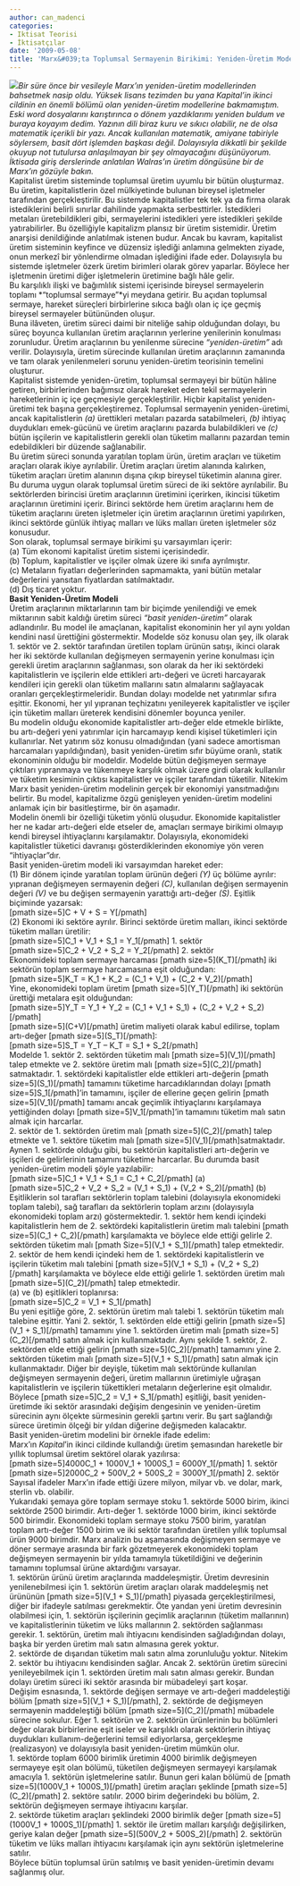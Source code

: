 ```yaml
---
author: can_madenci
categories:
- Iktisat Teorisi
- İktisatçılar
date: '2009-05-08'
title: 'Marx&#039;ta Toplumsal Sermayenin Birikimi: Yeniden-Üretim Modelleri (I)'
---
```


[![](http://www.marxists.org/archive/marx/photo/lifeandwork/sketches/105.jpg)](http://www.marxists.org/archive/marx/photo/lifeandwork/sketches/105.jpg)*Bir süre önce bir vesileyle Marx’ın yeniden-üretim modellerinden bahsetmek nasip oldu. Yüksek lisans tezimden bu yana Kapital’in ikinci cildinin en önemli bölümü olan yeniden-üretim modellerine bakmamıştım. Eski word dosyalarını karıştırınca o dönem yazdıklarımı yeniden buldum ve buraya koyayım dedim. Yazının dili biraz kuru ve sıkıcı olabilir, ne de olsa matematik içerikli bir yazı. Ancak kullanılan matematik, amiyane tabiriyle söylersem, basit dört işlemden başkası değil. Dolayısıyla dikkatli bir şekilde okuyup not tutulursa anlaşılmayan bir şey olmayacağını düşünüyorum. İktisada giriş derslerinde anlatılan Walras’ın üretim döngüsüne bir de Marx’ın gözüyle bakın.*   
Kapitalist üretim sisteminde toplumsal üretim uyumlu bir bütün oluşturmaz. Bu üretim, kapitalistlerin özel mülkiyetinde bulunan bireysel işletmeler tarafından gerçekleştirilir. Bu sistemde kapitalistler tek tek ya da firma olarak istediklerini belirli sınırlar dahilinde yapmakta serbesttirler. İstedikleri metaları üretebildikleri gibi, sermayelerini istedikleri yere istedikleri şekilde yatırabilirler. Bu özelliğiyle kapitalizm plansız bir üretim sistemidir. Üretim anarşisi denildiğinde anlatılmak istenen budur. Ancak bu kavram, kapitalist üretim sisteminin keyfince ve düzensiz işlediği anlamına gelmekten ziyade, onun merkezî bir yönlendirme olmadan işlediğini ifade eder. Dolayısıyla bu sistemde işletmeler özerk üretim birimleri olarak görev yaparlar. Böylece her işletmenin üretimi diğer işletmelerin üretimine bağlı hâle gelir.  
Bu karşılıklı ilişki ve bağımlılık sistemi içerisinde bireysel sermayelerin toplamı *“toplumsal sermaye”*yi meydana getirir. Bu açıdan toplumsal sermaye, hareket süreçleri birbirlerine sıkıca bağlı olan iç içe geçmiş bireysel sermayeler bütününden oluşur.  
Buna ilâveten, üretim süreci daimi bir niteliğe sahip olduğundan dolayı, bu süreç boyunca kullanılan üretim araçlarının yerlerine yenilerinin konulması zorunludur. Üretim araçlarının bu yenilenme sürecine *“yeniden-üretim”* adı verilir. Dolayısıyla, üretim sürecinde kullanılan üretim araçlarının zamanında ve tam olarak yenilenmeleri sorunu yeniden-üretim teorisinin temelini oluşturur.  
Kapitalist sistemde yeniden-üretim, toplumsal sermayeyi bir bütün hâline getiren, birbirlerinden bağımsız olarak hareket eden tekil sermayelerin hareketlerinin iç içe geçmesiyle gerçekleştirilir. Hiçbir kapitalist yeniden-üretimi tek başına gerçekleştiremez. Toplumsal sermayenin yeniden-üretimi, ancak kapitalistlerin *(a)* ürettikleri metaları pazarda satabilmeleri, *(b)* ihtiyaç duydukları emek-gücünü ve üretim araçlarını pazarda bulabildikleri ve *(c)* bütün işçilerin ve kapitalistlerin gerekli olan tüketim mallarını pazardan temin edebildikleri bir düzende sağlanabilir.  
Bu üretim süreci sonunda yaratılan toplam ürün, üretim araçları ve tüketim araçları olarak ikiye ayrılabilir. Üretim araçları üretim alanında kalırken, tüketim araçları üretim alanının dışına çıkıp bireysel tüketimin alanına girer. Bu duruma uygun olarak toplumsal üretim süreci de iki sektöre ayrılabilir. Bu sektörlerden birincisi üretim araçlarının üretimini içerirken, ikincisi tüketim araçlarının üretimini içerir. Birinci sektörde hem üretim araçlarını hem de tüketim araçlarını üreten işletmeler için üretim araçlarının üretimi yapılırken, ikinci sektörde günlük ihtiyaç malları ve lüks malları üreten işletmeler söz konusudur.  
Son olarak, toplumsal sermaye birikimi şu varsayımları içerir:  
(a) Tüm ekonomi kapitalist üretim sistemi içerisindedir.  
(b) Toplum, kapitalistler ve işçiler olmak üzere iki sınıfa ayrılmıştır.  
(c) Metaların fiyatları değerlerinden sapmamakta, yani bütün metalar değerlerini yansıtan fiyatlardan satılmaktadır.  
(d) Dış ticaret yoktur.  
**Basit Yeniden-Üretim Modeli**  
Üretim araçlarının miktarlarının tam bir biçimde yenilendiği ve emek miktarının sabit kaldığı üretim süreci *“basit yeniden-üretim”* olarak adlandırılır. Bu model ile amaçlanan, kapitalist ekonominin her yıl aynı yoldan kendini nasıl ürettiğini göstermektir. Modelde söz konusu olan şey, ilk olarak 1. sektör ve 2. sektör tarafından üretilen toplam ürünün satışı, ikinci olarak her iki sektörde kullanılan değişmeyen sermayenin yerine konulması için gerekli üretim araçlarının sağlanması, son olarak da her iki sektördeki kapitalistlerin ve işçilerin elde ettikleri artı-değeri ve ücreti harcayarak kendileri için gerekli olan tüketim mallarını satın almalarını sağlayacak oranları gerçekleştirmeleridir. Bundan dolayı modelde net yatırımlar sıfıra eşittir. Ekonomi, her yıl yıpranan teçhizatını yenileyerek kapitalistler ve işçiler için tüketim malları üreterek kendisini dönemler boyunca yeniler.  
Bu modelin olduğu ekonomide kapitalistler artı-değer elde etmekle birlikte, bu artı-değeri yeni yatırımlar için harcamayıp kendi kişisel tüketimleri için kullanırlar. Net yatırım söz konusu olmadığından (yani sadece amortisman harcamaları yapıldığından), basit yeniden-üretim sıfır büyüme oranlı, statik ekonominin olduğu bir modeldir. Modelde bütün değişmeyen sermaye çıktıları yıpranmaya ve tükenmeye karşılık olmak üzere girdi olarak kullanılır ve tüketim kesiminin çıktısı kapitalistler ve işçiler tarafından tüketilir. Nitekim Marx basit yeniden-üretim modelinin gerçek bir ekonomiyi yansıtmadığını belirtir. Bu model, kapitalizme özgü genişleyen yeniden-üretim modelini anlamak için bir basitleştirme, bir ön aşamadır.  
Modelin önemli bir özelliği tüketim yönlü oluşudur. Ekonomide kapitalistler her ne kadar artı-değeri elde etseler de, amaçları sermaye birikimi olmayıp kendi bireysel ihtiyaçlarını karşılamaktır. Dolayısıyla, ekonomideki kapitalistler tüketici davranışı gösterdiklerinden ekonomiye yön veren “ihtiyaçlar”dır.  
Basit yeniden-üretim modeli iki varsayımdan hareket eder:  
(1) Bir dönem içinde yaratılan toplam ürünün değeri *(Y)* üç bölüme ayrılır: yıpranan değişmeyen sermayenin değeri *(C)*, kullanılan değişen sermayenin değeri *(V)* ve bu değişen sermayenin yarattığı artı-değer *(S)*. Eşitlik biçiminde yazarsak:  
\[pmath size=5\]C + V + S = Y\[/pmath\]  
(2) Ekonomi iki sektöre ayrılır. Birinci sektörde üretim malları, ikinci sektörde tüketim malları üretilir:  
\[pmath size=5\]C\_1 + V\_1 + S\_1 = Y\_1\[/pmath\] 1. sektör  
\[pmath size=5\]C\_2 + V\_2 + S\_2 = Y\_2\[/pmath\] 2. sektör  
Ekonomideki toplam sermaye harcaması \[pmath size=5\](K\_T)\[/pmath\] iki sektörün toplam sermaye harcamasına eşit olduğundan:  
\[pmath size=5\]K\_T = K\_1 + K\_2 = (C\_1 + V\_1) + (C\_2 + V\_2)\[/pmath\]  
Yine, ekonomideki toplam üretim \[pmath size=5\](Y\_T)\[/pmath\] iki sektörün ürettiği metalara eşit olduğundan:  
\[pmath size=5\]Y\_T = Y\_1 + Y\_2 = (C\_1 + V\_1 + S\_1) + (C\_2 + V\_2 + S\_2)\[/pmath\]  
\[pmath size=5\](C+V)\[/pmath\] üretim maliyeti olarak kabul edilirse, toplam artı-değer \[pmath size=5\](S\_T)\[/pmath\]:  
\[pmath size=5\]S\_T = Y\_T – K\_T = S\_1 + S\_2\[/pmath\]  
Modelde 1. sektör 2. sektörden tüketim malı \[pmath size=5\](V\_1)\[/pmath\] talep etmekte ve 2. sektöre üretim malı \[pmath size=5\](C\_2)\[/pmath\] satmaktadır. 1. sektördeki kapitalistler elde ettikleri artı-değerin \[pmath size=5\](S\_1)\[/pmath\] tamamını tüketime harcadıklarından dolayı \[pmath size=5\]S\_1\[/pmath\]’in tamamını, işçiler de ellerine geçen gelirin \[pmath size=5\](V\_1)\[/pmath\] tamamı ancak geçimlik ihtiyaçlarını karşılamaya yettiğinden dolayı \[pmath size=5\]V\_1\[/pmath\]’in tamamını tüketim malı satın almak için harcarlar.  
2\. sektör de 1. sektörden üretim malı \[pmath size=5\](C\_2)\[/pmath\] talep etmekte ve 1. sektöre tüketim malı \[pmath size=5\](V\_1)\[/pmath\]satmaktadır. Aynen 1. sektörde olduğu gibi, bu sektörün kapitalistleri artı-değerin ve işçileri de gelirlerinin tamamını tüketime harcarlar. Bu durumda basit yeniden-üretim modeli şöyle yazılabilir:  
\[pmath size=5\]C\_1 + V\_1 + S\_1 = C\_1 + C\_2\[/pmath\] (a)  
\[pmath size=5\]C\_2 + V\_2 + S\_2 = (V\_1 + S\_1) + (V\_2 + S\_2)\[/pmath\] (b)  
Eşitliklerin sol tarafları sektörlerin toplam talebini (dolayısıyla ekonomideki toplam talebi), sağ tarafları da sektörlerin toplam arzını (dolayısıyla ekonomideki toplam arzı) göstermektedir. 1. sektör hem kendi içindeki kapitalistlerin hem de 2. sektördeki kapitalistlerin üretim malı talebini \[pmath size=5\](C\_1 + C\_2)\[/pmath\] karşılamakta ve böylece elde ettiği gelirle 2. sektörden tüketim malı \[pmath Size=5\](V\_1 + S\_1)\[/pmath\] talep etmektedir. 2. sektör de hem kendi içindeki hem de 1. sektördeki kapitalistlerin ve işçilerin tüketim malı talebini \[pmath size=5\](V\_1 + S\_1) + (V\_2 + S\_2)\[/pmath\] karşılamakta ve böylece elde ettiği gelirle 1. sektörden üretim malı \[pmath size=5\](C\_2)\[/pmath\] talep etmektedir.  
(a) ve (b) eşitlikleri toplanırsa:  
\[pmath size=5\]C\_2 = V\_1 + S\_1\[/pmath\]  
Bu yeni eşitliğe göre, 2. sektörün üretim malı talebi 1. sektörün tüketim malı talebine eşittir. Yani 2. sektör, 1. sektörden elde ettiği gelirin \[pmath size=5\](V\_1 + S\_1)\[/pmath\] tamamını yine 1. sektörden üretim malı \[pmath size=5\](C\_2)\[/pmath\] satın almak için kullanmaktadır. Aynı şekilde 1. sektör, 2. sektörden elde ettiği gelirin \[pmath size=5\](C\_2)\[/pmath\] tamamını yine 2. sektörden tüketim malı \[pmath size=5\](V\_1 + S\_1)\[/pmath\] satın almak için kullanmaktadır. Diğer bir deyişle, tüketim malı sektöründe kullanılan değişmeyen sermayenin değeri, üretim mallarının üretimiyle uğraşan kapitalistlerin ve işçilerin tükettikleri metaların değerlerine eşit olmalıdır.  
Böylece \[pmath size=5\]C\_2 = V\_1 + S\_1\[/pmath\] eşitliği, basit yeniden-üretimde iki sektör arasındaki değişim dengesinin ve yeniden-üretim sürecinin aynı ölçekte sürmesinin gerekli şartını verir. Bu şart sağlandığı sürece üretimin ölçeği bir yıldan diğerine değişmeden kalacaktır.  
Basit yeniden-üretim modelini bir örnekle ifade edelim:  
Marx’ın *Kapital*’in ikinci cildinde kullandığı üretim şemasından hareketle bir yıllık toplumsal üretim sektörel olarak yazılırsa:  
\[pmath size=5\]4000C\_1 + 1000V\_1 + 1000S\_1 = 6000Y\_1\[/pmath\] 1. sektör  
\[pmath size=5\]2000C\_2 + 500V\_2 + 500S\_2 = 3000Y\_1\[/pmath\] 2. sektör  
Sayısal ifadeler Marx’ın ifade ettiği üzere milyon, milyar vb. ve dolar, mark, sterlin vb. olabilir.  
Yukarıdaki şemaya göre toplam sermaye stoku 1. sektörde 5000 birim, ikinci sektörde 2500 birimdir. Artı-değer 1. sektörde 1000 birim, ikinci sektörde 500 birimdir. Ekonomideki toplam sermaye stoku 7500 birim, yaratılan toplam artı-değer 1500 birim ve iki sektör tarafından üretilen yıllık toplumsal ürün 9000 birimdir. Marx analizin bu aşamasında değişmeyen sermaye ve döner sermaye arasında bir fark gözetmeyerek ekonomideki toplam değişmeyen sermayenin bir yılda tamamıyla tüketildiğini ve değerinin tamamını toplumsal ürüne aktardığını varsayar.  
1\. sektörün ürünü üretim araçlarında maddeleşmiştir. Üretim devresinin yenilenebilmesi için 1. sektörün üretim araçları olarak maddeleşmiş net ürününün \[pmath size=5\](V\_1 + S\_1)\[/pmath\] piyasada gerçekleştirilmesi, diğer bir ifadeyle satılması gerekmektir. Öte yandan yeni üretim devresinin olabilmesi için, 1. sektörün işçilerinin geçimlik araçlarının (tüketim mallarının) ve kapitalistlerinin tüketim ve lüks mallarının 2. sektörden sağlanması gerekir. 1. sektörün, üretim malı ihtiyacını kendisinden sağladığından dolayı, başka bir yerden üretim malı satın almasına gerek yoktur.  
2\. sektörde de dışarıdan tüketim malı satın alma zorunluluğu yoktur. Nitekim 2. sektör bu ihtiyacını kendisinden sağlar. Ancak 2. sektörün üretim sürecini yenileyebilmek için 1. sektörden üretim malı satın alması gerekir. Bundan dolayı üretim süreci iki sektör arasında bir mübadeleyi şart koşar.  
Değişim esnasında, 1. sektörde değişen sermaye ve artı-değeri maddeleştiği bölüm \[pmath size=5\](V\_1 + S\_1)\[/pmath\], 2. sektörde de değişmeyen sermayenin maddeleştiği bölüm \[pmath size=5\](C\_2)\[/pmath\] mübadele sürecine sokulur. Eğer 1. sektörün ve 2. sektörün ürünlerinin bu bölümleri değer olarak birbirlerine eşit iseler ve karşılıklı olarak sektörlerin ihtiyaç duydukları kullanım-değerlerini temsil ediyorlarsa, gerçekleşme (realizasyon) ve dolayısıyla basit yeniden-üretim mümkün olur.  
1\. sektörde toplam 6000 birimlik üretimin 4000 birimlik değişmeyen sermayeye eşit olan bölümü, tüketilen değişmeyen sermayeyi karşılamak amacıyla 1. sektörün işletmelerine satılır. Bunun geri kalan bölümü de \[pmath size=5\](1000V\_1 + 1000S\_1)\[/pmath\] üretim araçları şeklinde \[pmath size=5\](C\_2)\[/pmath\] 2. sektöre satılır. 2000 birim değerindeki bu bölüm, 2. sektörün değişmeyen sermaye ihtiyacını karşılar.  
2\. sektörde tüketim araçları şeklindeki 2000 birimlik değer \[pmath size=5\](1000V\_1 + 1000S\_1)\[/pmath\] 1. sektör ile üretim malları karşılığı değişilirken, geriye kalan değer \[pmath size=5\](500V\_2 + 500S\_2)\[/pmath\] 2. sektörün tüketim ve lüks malları ihtiyacını karşılamak için aynı sektörün işletmelerine satılır.  
Böylece bütün toplumsal ürün satılmış ve basit yeniden-üretimin devamı sağlanmış olur.